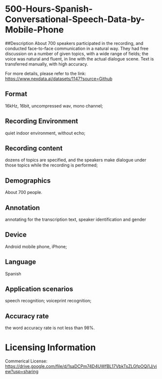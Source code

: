 # 500-Hours-Spanish-Conversational-Speech-Data-by-Mobile-Phone


##Description
About 700 speakers participated in the recording, and conducted face-to-face communication in a natural way. They had free discussion on a number of given topics, with a wide range of fields; the voice was natural and fluent, in line with the actual dialogue scene. Text is transferred manually, with high accuracy.

For more details, please refer to the link: https://www.nexdata.ai/datasets/1147?source=Github


## Format
16kHz, 16bit, uncompressed wav, mono channel;

## Recording Environment
quiet indoor environment, without echo;

## Recording content
dozens of topics are specified, and the speakers make dialogue under those topics while the recording is performed;

## Demographics
About 700 people.

## Annotation
annotating for the transcription text, speaker identification and gender

## Device
Android mobile phone, iPhone;

## Language
Spanish

## Application scenarios
speech recognition; voiceprint recognition;

## Accuracy rate
the word accuracy rate is not less than 98%.

# Licensing Information
Commerical License: https://drive.google.com/file/d/1saDCPm74D4UWfBL17VbkTsZLGfpOQj1J/view?usp=sharing
